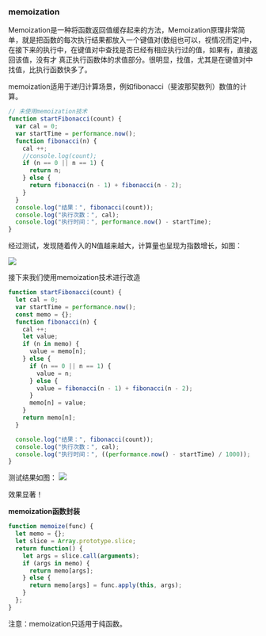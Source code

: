 ### memoization

Memoization是一种将函数返回值缓存起来的方法，Memoization原理非常简单，就是把函数的每次执行结果都放入一个键值对(数组也可以，视情况而定)中，在接下来的执行中，在键值对中查找是否已经有相应执行过的值，如果有，直接返回该值，没有才 真正执行函数体的求值部分。很明显，找值，尤其是在键值对中找值，比执行函数快多了。

memoization适用于递归计算场景，例如fibonacci（斐波那契数列）数值的计算。

```javascript
// 未使用memoization技术
function startFibonacci(count) {
  var cal = 0;
  var startTime = performance.now();
  function fibonacci(n) {
    cal ++;
    //console.log(count);
    if (n == 0 || n == 1) {
      return n;
    } else {
      return fibonacci(n - 1) + fibonacci(n - 2);
    }
  }
  console.log("结果：", fibonacci(count));
  console.log("执行次数：", cal);
  console.log("执行时间：", performance.now() - startTime);
}
```

经过测试，发现随着传入的N值越来越大，计算量也呈现为指数增长，如图：

![](https://github.com/dushao103500/blog/blob/master/js/images/memoization.png)

接下来我们使用memoization技术进行改造
```javascript
function startFibonacci(count) {
  let cal = 0;
  var startTime = performance.now();
  const memo = {};
  function fibonacci(n) {
    cal ++;
    let value;
    if (n in memo) {
      value = memo[n];
    } else {
      if (n == 0 || n == 1) {
        value = n;
      } else {
        value = fibonacci(n - 1) + fibonacci(n - 2);
      }
      memo[n] = value;
    }
    return memo[n];
  }

  console.log("结果：", fibonacci(count));
  console.log("执行次数：", cal);
  console.log("执行时间：", ((performance.now() - startTime) / 1000));
}
```

测试结果如图：
![](https://github.com/dushao103500/blog/blob/master/js/images/memoization2.png)

效果显著！

**memoization函数封装**
```javascript
function memoize(func) {
  let memo = {};
  let slice = Array.prototype.slice;
  return function() {
    let args = slice.call(arguments);
    if (args in memo) {
      return memo[args];
    } else {
      return memo[args] = func.apply(this, args);
    }
  };
}
```

注意：memoization只适用于纯函数。

